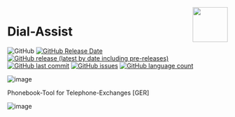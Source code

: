 <img align="right" width="80" height="80" data-rmimg src="https://endev.at/content/projects/DialAssist/DialAssist_Logo_128.png">

# Dial-Assist

![GitHub](https://img.shields.io/github/license/TobiHatti/DialAssist)
[![GitHub Release Date](https://img.shields.io/github/release-date/TobiHatti/DialAssist)](https://github.com/TobiHatti/DialAssist/releases)
[![GitHub release (latest by date including pre-releases)](https://img.shields.io/github/v/release/TobiHatti/DialAssist?include_prereleases)](https://github.com/TobiHatti/DialAssist/releases)
[![GitHub last commit](https://img.shields.io/github/last-commit/TobiHatti/DialAssist)](https://github.com/TobiHatti/DialAssist/commits/master)
[![GitHub issues](https://img.shields.io/github/issues-raw/TobiHatti/DialAssist)](https://github.com/TobiHatti/DialAssist/issues)
[![GitHub language count](https://img.shields.io/github/languages/count/TobiHatti/DialAssist)](https://github.com/TobiHatti/DialAssist)

![image](https://endev.at/content/projects/DialAssist/DialAssist_Banner_1080.png)

Phonebook-Tool for Telephone-Exchanges [GER]

![image](https://endev.at/content/projects/DialAssist/projectImages/MainScreen.jpg)

